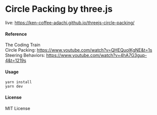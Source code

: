 # Circle Packing by three.js

live: https://ken-coffee-adachi.github.io/threejs-circle-packing/

#### Reference

The Coding Train  
Circle Packing: https://www.youtube.com/watch?v=QHEQuoIKgNE&t=1s  
Steering Behaviors: https://www.youtube.com/watch?v=4hA7G3gup-4&t=1219s

#### Usage

```
yarn install
yarn dev
```

#### License

MIT License
